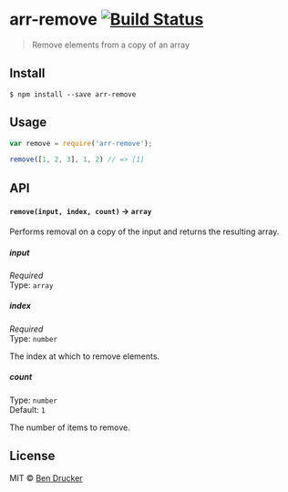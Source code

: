 # arr-remove [![Build Status](https://travis-ci.org/bendrucker/arr-remove.svg?branch=master)](https://travis-ci.org/bendrucker/arr-remove)

> Remove elements from a copy of an array


## Install

```
$ npm install --save arr-remove
```

## Usage

```js
var remove = require('arr-remove');

remove([1, 2, 3], 1, 2) // => [1]
```

## API

#### `remove(input, index, count)` -> `array`

Performs removal on a copy of the input and returns the resulting array.

##### input

*Required*  
Type: `array`

##### index

*Required*  
Type: `number`  

The index at which to remove elements.

##### count

Type: `number`  
Default: `1`

The number of items to remove.


## License

MIT © [Ben Drucker](http://bendrucker.me)

